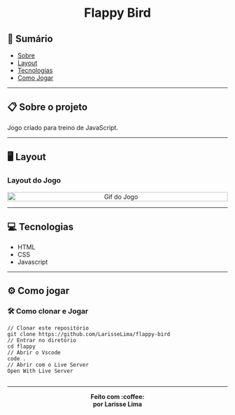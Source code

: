 <h1 align="center" >
    Flappy Bird
</h1>

## :notebook_with_decorative_cover: Sumário
<a name=anchor></a>
* [Sobre](#about)
* [Layout](#screenshots)
* [Tecnologias](#technologies)
* [Como Jogar](#how-to-run)


---

<a id="about"></a>
## :clipboard: Sobre o projeto
Jogo criado para treino de JavaScript.

---

<a id="screenshots"></a>
## :desktop_computer: Layout
###  Layout do Jogo

<p align="center" style="display: flex; align-items: flex-start; justify-content: center;">
  	<img alt="Gif do Jogo" src="https://media.giphy.com/media/Qyi6ssmDX3vS8gJ6Pd/giphy.gif" width="100%">
</p>

---

<a id="technologies"></a>
## :computer: Tecnologias

* HTML
* CSS
* Javascript


---

<a id="how-to-run"></a>
## :gear: Como jogar
### :hammer_and_wrench: Como clonar e Jogar
```
// Clonar este repositório
git clone https://github.com/LarisseLima/flappy-bird
// Entrar no diretório
cd flappy
// Abrir o Vscode
code .
// Abrir com o Live Server
Open With Live Server


```
---


<p align="center"><b>Feito com 	:coffee: <br> por Larisse Lima</b></p>
